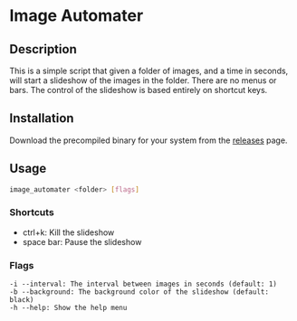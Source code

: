 # Image Automater
## Description

This is a simple script that given a folder of images, and a time in seconds, will start a slideshow of the images in the folder. There are no menus or bars. The control of the slideshow is based entirely on shortcut keys.

## Installation
Download the precompiled binary for your system from the [releases](https://github.com/richbai90/image_automater/releases/latest) page.

## Usage
```bash
image_automater <folder> [flags]
```

### Shortcuts
* ctrl+k: Kill the slideshow
* space bar: Pause the slideshow

### Flags
```
-i --interval: The interval between images in seconds (default: 1)
-b --background: The background color of the slideshow (default: black)
-h --help: Show the help menu

```
